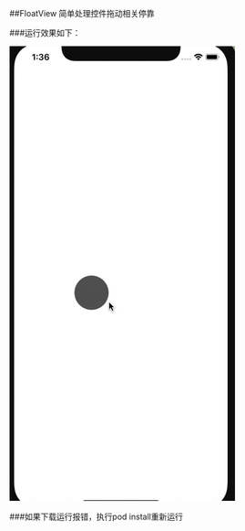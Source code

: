 
##FloatView
  简单处理控件拖动相关停靠


###运行效果如下：

![github-01.jpg](/Demo.gif "github-01.jpg")

###如果下载运行报错，执行pod install重新运行
